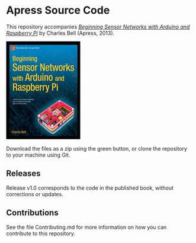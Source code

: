 # Apress Source Code

This repository accompanies [*Beginning Sensor Networks with Arduino and Raspberry Pi*](http://www.apress.com/9781430258247) by Charles Bell (Apress, 2013).

![Cover image](9781430258247.jpg)

Download the files as a zip using the green button, or clone the repository to your machine using Git.

## Releases

Release v1.0 corresponds to the code in the published book, without corrections or updates.

## Contributions

See the file Contributing.md for more information on how you can contribute to this repository.
